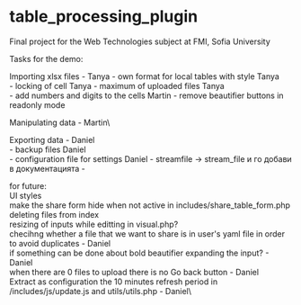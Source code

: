 # table_processing_plugin
Final project for the Web Technologies subject at FMI, Sofia University

Tasks for the demo:

Importing xlsx files - Tanya
	- own format for local tables with style Tanya\
	- locking of cell Tanya
	- maximum of uploaded files Tanya\
	- add numbers and digits to the cells  Martin
	- remove beautifier buttons in readonly mode
	
Manipulating data - Martin\

Exporting data - Daniel\
	- backup files Daniel\
	- configuration file for settings Daniel
	- streamfile -> stream_file и го добави в документацията
	-

for future:\
UI styles\
make the share form hide when not active in includes/share_table_form.php\
deleting files from index\
resizing of inputs while editting in visual.php?\
checihng whether a file that we want to share is in user's yaml file in order to avoid duplicates - Daniel\
if something can be done about bold beautifier expanding the input? - Daniel \
when there are 0 files to upload there is no Go back button - Daniel\
Extract as configuration the 10 minutes refresh period in /includes/js/update.js and utils/utils.php - Daniel\
